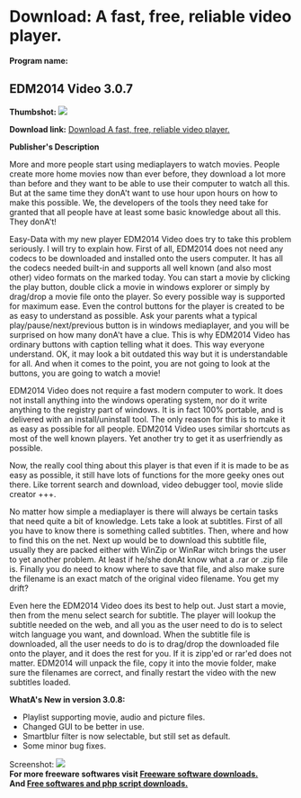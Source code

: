 # Download: A fast, free, reliable video player.

**Program name:**

## EDM2014 Video 3.0.7

  
**Thumbshot:** ![](http://www.freewarefiles.com/screenshot/edmvideo_md.jpg)   
  
**Download link:** [Download A fast, free, reliable video player.](http://freesoftwares.boysofts.com/EDM2014-Video_program_97838.html)  
  


**Publisher's Description**  
  


More and more people start using mediaplayers to watch movies. People create more home movies now than ever before, they download a lot more than before and they want to be able to use their computer to watch all this. But at the same time they donA't want to use hour upon hours on how to make this possible. We, the developers of the tools they need take for granted that all people have at least some basic knowledge about all this. They donA't! 

Easy-Data with my new player EDM2014 Video does try to take this problem seriously. I will try to explain how. First of all, EDM2014 does not need any codecs to be downloaded and installed onto the users computer. It has all the codecs needed built-in and supports all well known (and also most other) video formats on the marked today. You can start a movie by clicking the play button, double click a movie in windows explorer or simply by drag/drop a movie file onto the player. So every possible way is supported for maximum ease. Even the control buttons for the player is created to be as easy to understand as possible. Ask your parents what a typical play/pause/next/previous button is in windows mediaplayer, and you will be surprised on how many donA't have a clue. This is why EDM2014 Video has ordinary buttons with caption telling what it does. This way everyone understand. OK, it may look a bit outdated this way but it is understandable for all. And when it comes to the point, you are not going to look at the buttons, you are going to watch a movie!

EDM2014 Video does not require a fast modern computer to work. It does not install anything into the windows operating system, nor do it write anything to the registry part of windows. It is in fact 100% portable, and is delivered with an install/uninstall tool. The only reason for this is to make it as easy as possible for all people. EDM2014 Video uses similar shortcuts as most of the well known players. Yet another try to get it as userfriendly as possible.

Now, the really cool thing about this player is that even if it is made to be as easy as possible, it still have lots of functions for the more geeky ones out there. Like torrent search and download, video debugger tool, movie slide creator +++.

No matter how simple a mediaplayer is there will always be certain tasks that need quite a bit of knowledge. Lets take a look at subtitles. First of all you have to know there is something called subtitles. Then, where and how to find this on the net. Next up would be to download this subtitle file, usually they are packed either with WinZip or WinRar witch brings the user to yet another problem. At least if he/she donAt know what a .rar or .zip file is. Finally you do need to know where to save that file, and also make sure the filename is an exact match of the original video filename. You get my drift?

Even here the EDM2014 Video does its best to help out. Just start a movie, then from the menu select search for subtitle. The player will lookup the subtitle needed on the web, and all you as the user need to do is to select witch language you want, and download. When the subtitle file is downloaded, all the user needs to do is to drag/drop the downloaded file onto the player, and it does the rest for you. If it is zipp'ed or rar'ed does not matter. EDM2014 will unpack the file, copy it into the movie folder, make sure the filenames are correct, and finally restart the video with the new subtitles loaded.

**WhatA's New in version 3.0.8:**

  * Playlist supporting movie, audio and picture files. 
  * Changed GUI to be better in use. 
  * Smartblur filter is now selectable, but still set as default. 
  * Some minor bug fixes. 

  
  
Screenshot: ![](http://www.freewarefiles.com/screenshot/edmvideo.jpg)   
**For more freeware softwares visit [Freeware software downloads.](http://freesoftwares.boysofts.com/)**   
**And [Free softwares and php script downloads.](http://www.boysofts.com/)**
